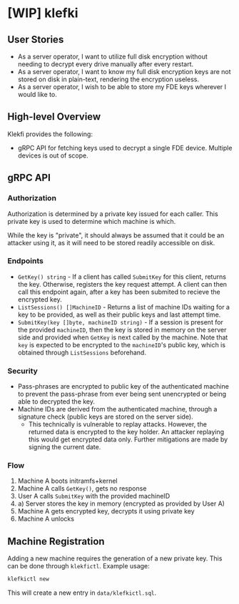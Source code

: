 # [WIP] klefki

## User Stories

- As a server operator, I want to utilize full disk encryption without
  needing to decrypt every drive manually after every restart.
- As a server operator, I want to know my full disk encryption keys are
  not stored on disk in plain-text, rendering the encryption useless.
- As a server operator, I wish to be able to store my FDE keys wherever
  I would like to.

## High-level Overview

Klekfi provides the following:

- gRPC API for fetching keys used to decrypt a single FDE device.
  Multiple devices is out of scope.

## gRPC API

### Authorization

Authorization is determined by a private key issued for each caller.
This private key is used to determine which machine is which.

While the key is "private", it should always be assumed that it could be
an attacker using it, as it will need to be stored readily accessible on
disk.

### Endpoints

- `GetKey() string` - If a client has called `SubmitKey` for this
  client, returns the key. Otherwise, registers the key request attempt.
  A client can then call this endpoint again, after a key has been
  submited to recieve the encrypted key.
- `ListSessions() []MachineID` - Returns a list of machine IDs waiting
  for a key to be provided, as well as their public keys and last
  attempt time.
- `SubmitKey(key []byte, machineID string)` - If a session is present
  for the provided `machineID`, then the key is stored in memory on the
  server side and provided when `GetKey` is next called by the machine.
  Note that `key` is expected to be encrypted to the `machineID`'s
  public key, which is obtained through `ListSessions` beforehand.

### Security

- Pass-phrases are encrypted to public key of the authenticated machine
  to prevent the pass-phrase from ever being sent unencrypted or being
  able to decrypted the key.
- Machine IDs are derived from the authenticated machine, through a
  signature check (public keys are stored on the server side).
  - This technically is vulnerable to replay attacks. However, the
    returned data is encrypted to the key holder. An attacker replaying
    this would get encrypted data only. Further mitigations are made by
    signing the current date.

### Flow

1. Machine A boots initramfs+kernel
2. Machine A calls `GetKey()`, gets no response
3. User A calls `SubmitKey` with the provided machineID
4. a) Server stores the key in memory (encrypted as provided by User A)
5. Machine A gets encrypted key, decrypts it using private key
6. Machine A unlocks

## Machine Registration

Adding a new machine requires the generation of a new private key. This
can be done through `klekfictl`. Example usage:

```bash
klefkictl new
```

This will create a new entry in `data/klefkictl.sql`.
